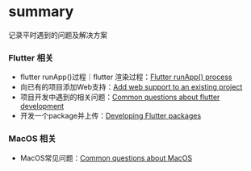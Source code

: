 # summary
记录平时遇到的问题及解决方案



### Flutter 相关

* flutter runApp()过程｜flutter 渲染过程：[Flutter runApp() process](https://github.com/chan132/summary/blob/main/flutter/run_app_process.md)
* 向已有的项目添加Web支持：[Add web support to an existing project](https://github.com/chan132/summary/blob/main/flutter/add_web_support.md)
* 项目开发中遇到的相关问题：[Common questions about flutter development](https://github.com/chan132/summary/blob/main/flutter/common_questions.md)
* 开发一个package并上传：[Developing Flutter packages](https://github.com/chan132/summary/blob/main/flutter/developing_package.md)



### MacOS 相关

* MacOS常见问题：[Common questions about MacOS](https://github.com/chan132/summary/blob/main/mac/common_questions.md)

